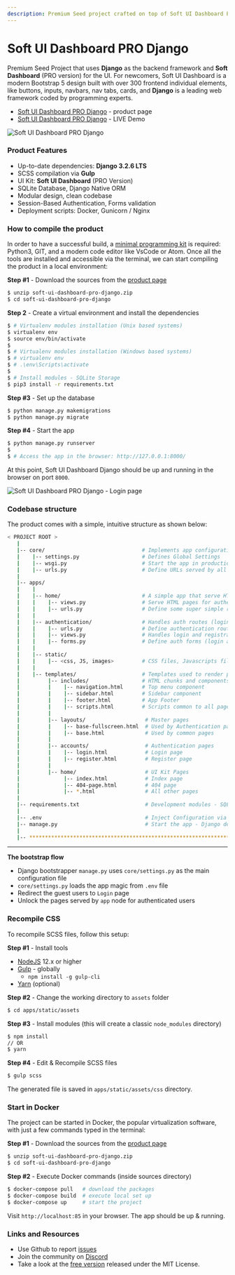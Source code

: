 ```yaml
---
description: Premium Seed project crafted on top of Soft UI Dashboard PRO and Django
---
```


# Soft UI Dashboard PRO Django

Premium Seed Project that uses **Django** as the backend framework and **Soft Dashboard** (PRO version) for the UI. For newcomers, Soft UI Dashboard is a modern Bootstrap 5 design built with over 300 frontend individual elements, like buttons, inputs, navbars, nav tabs, cards, and **Django** is a leading web framework coded by programming experts.

* [Soft UI Dashboard PRO Django](https://www.creative-tim.com/product/soft-ui-dashboard-pro-django) - product page
* [Soft UI Dashboard PRO Django](https://www.creative-tim.com/live/soft-ui-dashboard-pro-django) - LIVE Demo

![Soft UI Dashboard PRO Django](https://user-images.githubusercontent.com/51070104/139218713-501c507a-2848-4eea-93b9-8f880c707088.png)


### Product Features

* Up-to-date dependencies: **Django 3.2.6 LTS**
* SCSS compilation via **Gulp**
* UI Kit: **Soft UI Dashboard** (PRO Version)
* SQLite Database, Django Native ORM
* Modular design, clean codebase
* Session-Based Authentication, Forms validation
* Deployment scripts: Docker, Gunicorn / Nginx


### How to compile the product

In order to have a successful build, a [minimal programming kit](https://docs.appseed.us/content/tutorials/minimal-programming-kit) is required: Python3, GIT, and a modern code editor like VsCode or Atom. Once all the tools are installed and accessible via the terminal, we can start compiling the product in a local environment:&#x20;

**Step #1** - Download the sources from the [product page](https://www.creative-tim.com/product/soft-ui-dashboard-pro-django)

```bash
$ unzip soft-ui-dashboard-pro-django.zip
$ cd soft-ui-dashboard-pro-django 
```

**Step 2** - Create a virtual environment and install the dependencies

```bash
$ # Virtualenv modules installation (Unix based systems)
$ virtualenv env
$ source env/bin/activate
$
$ # Virtualenv modules installation (Windows based systems)
$ # virtualenv env
$ # .\env\Scripts\activate
$
$ # Install modules - SQLite Storage
$ pip3 install -r requirements.txt
```

**Step #3** - Set up the database

```bash
$ python manage.py makemigrations
$ python manage.py migrate
```

**Step #4** - Start the app

```bash
$ python manage.py runserver
$
$ # Access the app in the browser: http://127.0.0.1:8000/
```

At this point, Soft UI Dashboard Django should be up and running in the browser on port `8000`.

![Soft UI Dashboard PRO Django - Login page](https://user-images.githubusercontent.com/51070104/139219063-0f170797-2e83-4747-8c1b-58ed41c82a97.png)


### Codebase structure

The product comes with a simple, intuitive structure as shown below:

```bash
< PROJECT ROOT >
   |
   |-- core/                               # Implements app configuration
   |    |-- settings.py                    # Defines Global Settings
   |    |-- wsgi.py                        # Start the app in production
   |    |-- urls.py                        # Define URLs served by all apps/nodes
   |
   |-- apps/
   |    |
   |    |-- home/                          # A simple app that serve HTML files
   |    |    |-- views.py                  # Serve HTML pages for authenticated users
   |    |    |-- urls.py                   # Define some super simple routes  
   |    |
   |    |-- authentication/                # Handles auth routes (login and register)
   |    |    |-- urls.py                   # Define authentication routes  
   |    |    |-- views.py                  # Handles login and registration  
   |    |    |-- forms.py                  # Define auth forms (login and register) 
   |    |
   |    |-- static/
   |    |    |-- <css, JS, images>         # CSS files, Javascripts files
   |    |
   |    |-- templates/                     # Templates used to render pages
   |         |-- includes/                 # HTML chunks and components
   |         |    |-- navigation.html      # Top menu component
   |         |    |-- sidebar.html         # Sidebar component
   |         |    |-- footer.html          # App Footer
   |         |    |-- scripts.html         # Scripts common to all pages
   |         |
   |         |-- layouts/                   # Master pages
   |         |    |-- base-fullscreen.html  # Used by Authentication pages
   |         |    |-- base.html             # Used by common pages
   |         |
   |         |-- accounts/                  # Authentication pages
   |         |    |-- login.html            # Login page
   |         |    |-- register.html         # Register page
   |         |
   |         |-- home/                      # UI Kit Pages
   |              |-- index.html            # Index page
   |              |-- 404-page.html         # 404 page
   |              |-- *.html                # All other pages
   |
   |-- requirements.txt                     # Development modules - SQLite storage
   |
   |-- .env                                 # Inject Configuration via Environment
   |-- manage.py                            # Start the app - Django default start script
   |
   |-- ************************************************************************
```

****

**The bootstrap flow**

* Django bootstrapper `manage.py` uses `core/settings.py` as the main configuration file
* `core/settings.py` loads the app magic from `.env` file
* Redirect the guest users to `Login` page
* Unlock the pages served by `app` node for authenticated users



### Recompile CSS

To recompile SCSS files, follow this setup:

**Step #1** - Install tools

* [NodeJS](https://nodejs.org/en/) 12.x or higher
* [Gulp](https://gulpjs.com) - globally
  * `npm install -g gulp-cli`
* [Yarn](https://yarnpkg.com) (optional)&#x20;

**Step #2** - Change the working directory to `assets` folder

```bash
$ cd apps/static/assets
```

**Step #3** - Install modules (this will create a classic `node_modules` directory)

```bash
$ npm install
// OR
$ yarn
```

**Step #4** - Edit & Recompile SCSS files

```bash
$ gulp scss
```

The generated file is saved in `apps/static/assets/css` directory.



### Start in Docker

The project can be started in Docker, the popular virtualization software, with just a few commands typed in the terminal:

**Step #1** - Download the sources from the [product page](https://www.creative-tim.com/product/soft-ui-dashboard-django)

```bash
$ unzip soft-ui-dashboard-pro-django.zip
$ cd soft-ui-dashboard-pro-django 
```

**Step #2** - Execute Docker commands (inside sources directory)

```bash
$ docker-compose pull   # download the packages 
$ docker-compose build  # execute local set up
$ docker-compose up     # start the project 
```

Visit `http://localhost:85` in your browser. The app should be up & running.



### Links and Resources

* Use Github to report [issues](https://github.com/creativetimofficial/soft-ui-dashboard-django/issues)&#x20;
* Join the community on [Discord](https://discord.gg/pbr6WF53)&#x20;
* Take a look at the [free version](https://www.creative-tim.com/product/soft-ui-dashboard-django) released under the MIT License. 

